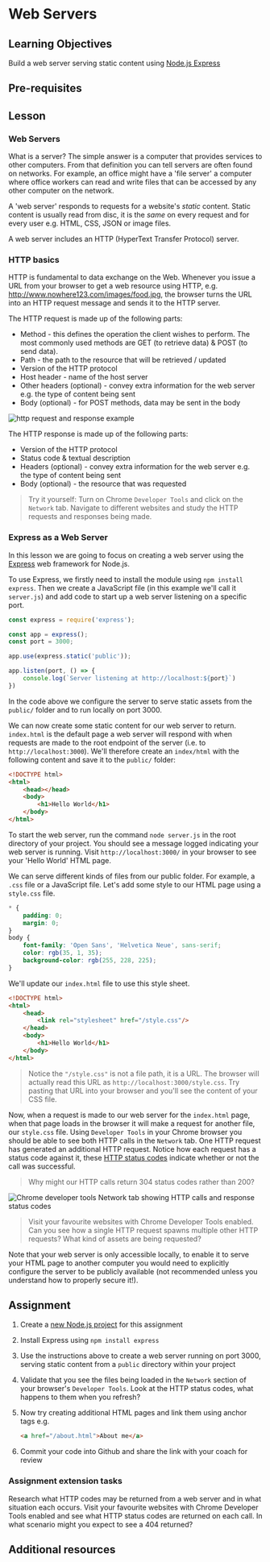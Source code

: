 # Web Servers

## Learning Objectives
Build a web server serving static content using [Node.js Express](https://expressjs.com/)  

## Pre-requisites


## Lesson
### Web Servers
What is a server? The simple answer is a computer that provides services to other computers. From that definition you can tell servers are often found on networks. For example, an office might have a 'file server' a computer where office workers can read and write files that can be accessed by any other computer on the network.

A 'web server' responds to requests for a website's <em>static</em> content. Static content is usually read from disc, it is the <em>same</em> on every request and for every user e.g. HTML, CSS, JSON or image files. 

A web server includes an HTTP (HyperText Transfer Protocol) server.

### HTTP basics

HTTP is fundamental to data exchange on the Web. Whenever you issue a URL from your browser to get a web resource using HTTP, e.g. http://www.nowhere123.com/images/food.jpg, the browser turns the URL into an HTTP request message and sends it to the HTTP server. 

The HTTP request is made up of the following parts:
  * Method - this defines the operation the client wishes to perform. The most commonly used methods are GET (to retrieve data) & POST (to send data).
  * Path - the path to the resource that will be retrieved / updated
  * Version of the HTTP protocol
  * Host header - name of the host server
  * Other headers (optional) - convey extra information for the web server e.g. the type of content being sent
  * Body (optional) - for POST methods, data may be sent in the body

![http request and response example](https://user-images.githubusercontent.com/1316724/114316332-fc47d680-9afa-11eb-80bd-9c40c2a28a08.png)

The HTTP response is made up of the following parts:
  * Version of the HTTP protocol
  * Status code & textual description
  * Headers (optional) - convey extra information for the web server e.g. the type of content being sent
  * Body (optional) - the resource that was requested


> Try it yourself: Turn on Chrome `Developer Tools` and click on the `Network` tab. Navigate to different websites and study the HTTP requests and responses being made.

### Express as a Web Server
In this lesson we are going to focus on creating a web server using the [Express](https://expressjs.com/) web framework for Node.js.

To use Express, we firstly need to install the module using `npm install express`. Then we create a JavaScript file (in this example we'll call it `server.js`) and add code to start up a web server listening on a specific port. 

```javascript
const express = require('express');

const app = express();
const port = 3000;

app.use(express.static('public'));

app.listen(port, () => {
    console.log(`Server listening at http://localhost:${port}`)
})
```
In the code above we configure the server to serve static assets from the `public/` folder and to run locally on port 3000.

We can now create some static content for our web server to return. `index.html` is the default page a web server will respond with when requests are made to the root endpoint of the server (i.e. to `http://localhost:3000`). We'll therefore create an `index/html` with the following content and save it to the `public/` folder:
```html
<!DOCTYPE html>
<html>
    <head></head>
    <body>
        <h1>Hello World</h1>
    </body>
</html>
```
To start the web server, run the command `node server.js` in the root directory of your project. You should see a message logged indicating your web server is running. Visit `http://localhost:3000/` in your browser to see your 'Hello World' HTML page.

We can serve different kinds of files from our public folder. For example, a `.css` file or a JavaScript file. Let's add some style to our HTML page using a `style.css` file.

```css
* {
    padding: 0;
    margin: 0;
}
body {
    font-family: 'Open Sans', 'Helvetica Neue', sans-serif;
    color: rgb(35, 1, 35);
    background-color: rgb(255, 228, 225);
}
```
We'll update our `index.html` file to use this style sheet.
```html
<!DOCTYPE html>
<html>
    <head>
        <link rel="stylesheet" href="/style.css"/>
    </head>
    <body>
        <h1>Hello World</h1>
    </body>
</html>
```
> Notice the `"/style.css"` is not a file path, it is a URL. The browser will actually read this URL as `http://localhost:3000/style.css`. Try pasting that URL into your browser and you'll see the content of your CSS file.

Now, when a request is made to our web server for the `index.html` page, when that page loads in the browser it will make a request for another file, our `style.css` file. Using `Developer Tools` in your Chrome browser you should be able to see both HTTP calls in the `Network` tab. One HTTP request has generated an additional HTTP request. Notice how each request has a status code against it, these [HTTP status codes](https://developer.mozilla.org/en-US/docs/Web/HTTP/Status) indicate whether or not the call was successful. 

> Why might our HTTP calls return 304 status codes rather than 200?

![Chrome developer tools Network tab showing HTTP calls and response status codes](https://user-images.githubusercontent.com/1316724/105642249-89767a00-5e80-11eb-9deb-2e8f753e8b9b.PNG)

> Visit your favourite websites with Chrome Developer Tools enabled. Can you see how a single HTTP request spawns multiple other HTTP requests? What kind of assets are being requested?

Note that your web server is only accessible locally, to enable it to serve your HTML page to another computer you would need to explicitly configure the server to be publicly available (not recommended unless you understand how to properly secure it!).

## Assignment
  1. Create a [new Node.js project](/curriculum/Bootcamp/FAQ#createNewProject) for this assignment

  1. Install Express using `npm install express`

  1. Use the instructions above to create a web server running on port 3000, serving static content from a `public` directory within your project
  1. Validate that you see the files being loaded in the `Network` section of your browser's `Developer Tools`. Look at the HTTP status codes, what happens to them when you refresh?
  1. Now try creating additional HTML pages and link them using anchor tags e.g.
       ```html
       <a href="/about.html">About me</a>
       ```
  1. Commit your code into Github and share the link with your coach for review

### Assignment extension tasks
Research what HTTP codes may be returned from a web server and in what situation each occurs. Visit your favourite websites with Chrome Developer Tools enabled and see what HTTP status codes are returned on each call. In what scenario might you expect to see a 404 returned?

## Additional resources
